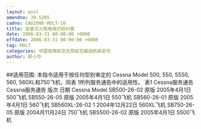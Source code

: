```yaml
---
layout: post
amendno: 39-5205
cadno: CAD2006-MULT-10
title: 安装灭火瓶电线识别衬套
date: 2006-03-31 00:00:00 +0800
effdate: 2006-03-31 00:00:00 +0800
tag: MULT
categories: 中国民用航空总局航空器适航审定司
author: 舒小华
---
```


##适用范围:
本指令适用于按任何型别审定的 Cessna Model 500, 550, S550, 560, 560XL和750飞机，同表 1所列服务通告中的适用性。
表1 Cessna服务通告
Cessna服务通告  版次  日期  Cessna Model
SB500-26-02  原版  2005年4月1日  500飞机
SB550-26-05  原版  2005年4月1日  550飞机
SB560-26-01  原版  2005年4月1日  560飞机
SB560XL-26-02  1  2004年12月22日  560XL飞机
SB750-26-05  原版  2004月11月24日  750飞机
SBS500-26-02  原版  2005年4月1日  S500飞机

